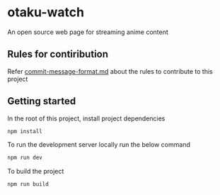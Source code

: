 # otaku-watch
An open source web page for streaming anime content

## Rules for contiribution

Refer [commit-message-format.md](https://gist.github.com/develar/273e2eb938792cf5f86451fbac2bcd51) about the rules to contribute to this project

## Getting started

In the root of this project, install project dependencies
```bash
npm install
```

To run the development server locally run the below command
```bash
npm run dev
```

To build the project
```bash
npm run build
```